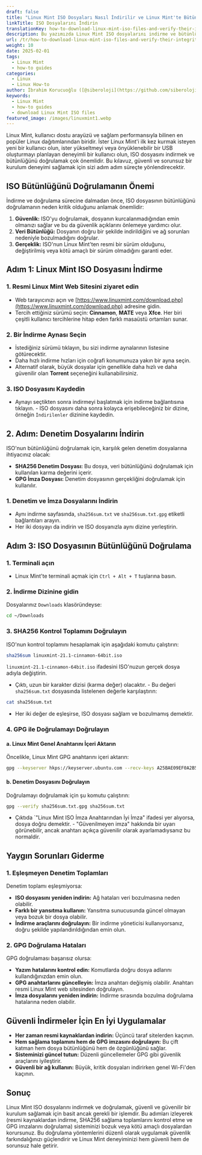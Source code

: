 ```yaml
---
draft: false
title: "Linux Mint ISO Dosyaları Nasıl İndirilir ve Linux Mint'te Bütünlükleri Nasıl Doğrulanır"
linkTitle: ISO Dosyalarını İndirin
translationKey: how-to-download-linux-mint-iso-files-and-verify-their-integrity-on-linux-mint
description: Bu yazımızda Linux Mint ISO dosyalarını indirme ve bütünlüklerini doğrulama kısımlarını anlatacağız.
url: /tr/how-to-download-linux-mint-iso-files-and-verify-their-integrity-on-linux-mint
weight: 10
date: 2025-02-01
tags:
  - Linux Mint
  - how-to guides
categories:
  - Linux
  - Linux How-to
author: İbrahim Korucuoğlu ([@siberoloji](https://github.com/siberoloji))
keywords:
  - Linux Mint
  - how-to guides
  - download Linux Mint ISO files
featured_image: /images/linuxmint1.webp
---
```

Linux Mint, kullanıcı dostu arayüzü ve sağlam performansıyla bilinen en popüler Linux dağıtımlarından biridir. İster Linux Mint'i ilk kez kurmak isteyen yeni bir kullanıcı olun, ister yükseltmeyi veya önyüklenebilir bir USB oluşturmayı planlayan deneyimli bir kullanıcı olun, ISO dosyasını indirmek ve bütünlüğünü doğrulamak çok önemlidir. Bu kılavuz, güvenli ve sorunsuz bir kurulum deneyimi sağlamak için sizi adım adım süreçte yönlendirecektir.

## ISO Bütünlüğünü Doğrulamanın Önemi

İndirme ve doğrulama sürecine dalmadan önce, ISO dosyasının bütünlüğünü doğrulamanın neden kritik olduğunu anlamak önemlidir:

1. **Güvenlik:** ISO'yu doğrulamak, dosyanın kurcalanmadığından emin olmanızı sağlar ve bu da güvenlik açıklarını önlemeye yardımcı olur.
2. **Veri Bütünlüğü:** Dosyanın doğru bir şekilde indirildiğini ve ağ sorunları nedeniyle bozulmadığını doğrular.
3. **Gerçeklik:** ISO'nun Linux Mint'ten resmi bir sürüm olduğunu, değiştirilmiş veya kötü amaçlı bir sürüm olmadığını garanti eder.

## Adım 1: Linux Mint ISO Dosyasını İndirme

### 1. Resmi Linux Mint Web Sitesini ziyaret edin

- Web tarayıcınızı açın ve [https://www.linuxmint.com/download.php](https://www.linuxmint.com/download.php) adresine gidin.
- Tercih ettiğiniz sürümü seçin: **Cinnamon**, **MATE** veya **Xfce**. Her biri çeşitli kullanıcı tercihlerine hitap eden farklı masaüstü ortamları sunar.

### 2. Bir İndirme Aynası Seçin

- İstediğiniz sürümü tıklayın, bu sizi indirme aynalarının listesine götürecektir.
- Daha hızlı indirme hızları için coğrafi konumunuza yakın bir ayna seçin.
- Alternatif olarak, büyük dosyalar için genellikle daha hızlı ve daha güvenilir olan **Torrent** seçeneğini kullanabilirsiniz.

### 3. ISO Dosyasını Kaydedin

- Aynayı seçtikten sonra indirmeyi başlatmak için indirme bağlantısına tıklayın. - ISO dosyasını daha sonra kolayca erişebileceğiniz bir dizine, örneğin `İndirilenler` dizinine kaydedin.

## 2. Adım: Denetim Dosyalarını İndirin

ISO'nun bütünlüğünü doğrulamak için, karşılık gelen denetim dosyalarına ihtiyacınız olacak:

- **SHA256 Denetim Dosyası:** Bu dosya, veri bütünlüğünü doğrulamak için kullanılan karma değerini içerir.
- **GPG İmza Dosyası:** Denetim dosyasının gerçekliğini doğrulamak için kullanılır.

### 1. Denetim ve İmza Dosyalarını İndirin

- Aynı indirme sayfasında, `sha256sum.txt` ve `sha256sum.txt.gpg` etiketli bağlantıları arayın.
- Her iki dosyayı da indirin ve ISO dosyanızla aynı dizine yerleştirin.

## Adım 3: ISO Dosyasının Bütünlüğünü Doğrulama

### 1. Terminali açın

- Linux Mint'te terminali açmak için `Ctrl + Alt + T` tuşlarına basın.

### 2. İndirme Dizinine gidin

Dosyalarınız `Downloads` klasöründeyse:

```bash
cd ~/Downloads
```

### 3. SHA256 Kontrol Toplamını Doğrulayın

ISO'nun kontrol toplamını hesaplamak için aşağıdaki komutu çalıştırın:

```bash
sha256sum linuxmint-21.1-cinnamon-64bit.iso
```

`linuxmint-21.1-cinnamon-64bit.iso` ifadesini ISO'nuzun gerçek dosya adıyla değiştirin.

- Çıktı, uzun bir karakter dizisi (karma değer) olacaktır. - Bu değeri `sha256sum.txt` dosyasında listelenen değerle karşılaştırın:

```bash
cat sha256sum.txt
```

- Her iki değer de eşleşirse, ISO dosyası sağlam ve bozulmamış demektir.

### 4. GPG ile Doğrulamayı Doğrulayın

#### a. Linux Mint Genel Anahtarını İçeri Aktarın

Öncelikle, Linux Mint GPG anahtarını içeri aktarın:

```bash
gpg --keyserver hkps://keyserver.ubuntu.com --recv-keys A25BAE09EF0A2B526D6478F5F7D0A4C4B6EF6B31
```

#### b. Denetim Dosyasını Doğrulayın

Doğrulamayı doğrulamak için şu komutu çalıştırın:

```bash
gpg --verify sha256sum.txt.gpg sha256sum.txt
```

- Çıktıda `"Linux Mint ISO İmza Anahtarından İyi İmza" ifadesi yer alıyorsa, dosya doğru demektir. - "Güvenilmeyen imza" hakkında bir uyarı görünebilir, ancak anahtarı açıkça güvenilir olarak ayarlamadıysanız bu normaldir.

## Yaygın Sorunları Giderme

### 1. Eşleşmeyen Denetim Toplamları

Denetim toplamı eşleşmiyorsa:

- **ISO dosyasını yeniden indirin:** Ağ hataları veri bozulmasına neden olabilir.
- **Farklı bir yansıtma kullanın:** Yansıtma sunucusunda güncel olmayan veya bozuk bir dosya olabilir.
- **İndirme araçlarını doğrulayın:** Bir indirme yöneticisi kullanıyorsanız, doğru şekilde yapılandırıldığından emin olun.

### 2. GPG Doğrulama Hataları

GPG doğrulaması başarısız olursa:

- **Yazım hatalarını kontrol edin:** Komutlarda doğru dosya adlarını kullandığınızdan emin olun.
- **GPG anahtarlarını güncelleyin:** İmza anahtarı değişmiş olabilir. Anahtarı resmi Linux Mint web sitesinden doğrulayın.
- **İmza dosyalarını yeniden indirin:** İndirme sırasında bozulma doğrulama hatalarına neden olabilir.

## Güvenli İndirmeler İçin En İyi Uygulamalar

- **Her zaman resmi kaynaklardan indirin:** Üçüncü taraf sitelerden kaçının.
- **Hem sağlama toplamını hem de GPG imzasını doğrulayın:** Bu çift katman hem dosya bütünlüğünü hem de özgünlüğünü sağlar.
- **Sisteminizi güncel tutun:** Düzenli güncellemeler GPG gibi güvenlik araçlarını iyileştirir.
- **Güvenli bir ağ kullanın:** Büyük, kritik dosyaları indirirken genel Wi-Fi'den kaçının.

## Sonuç

Linux Mint ISO dosyalarını indirmek ve doğrulamak, güvenli ve güvenilir bir kurulum sağlamak için basit ancak gerekli bir işlemdir. Bu adımları izleyerek (resmi kaynaklardan indirme, SHA256 sağlama toplamlarını kontrol etme ve GPG imzalarını doğrulama) sisteminizi bozuk veya kötü amaçlı dosyalardan korursunuz. Bu doğrulama yöntemlerini düzenli olarak uygulamak güvenlik farkındalığınızı güçlendirir ve Linux Mint deneyiminizi hem güvenli hem de sorunsuz hale getirir.
